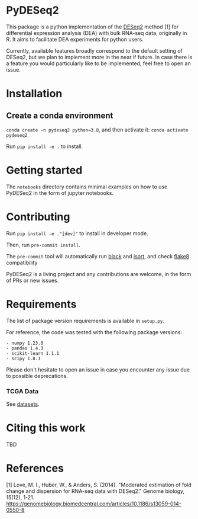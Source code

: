 # PyDESeq2

This package is a python implementation of the [DESeq2](https://bioconductor.org/packages/release/bioc/html/DESeq2.html) method [1]
for differential expression analysis (DEA) with bulk RNA-seq data, originally in R.
It aims to facilitate DEA experiments for python users.

Currently, available features broadly correspond to the default setting of DESeq2, but we plan to implement more in the
near if future. In case there is a feature you would particularly like to be implemented, feel free to open an issue.

# Installation

## Create a conda environment

`conda create -n pydeseq2 python=3.8`, and then activate it:
`conda activate pydeseq2`

Run `pip install -e .` to install.


# Getting started

The `notebooks` directory contains minimal examples on how to use PyDESeq2 in the form of jupyter notebooks.

# Contributing

Run `pip install -e ."[dev]"` to install in developer mode.

Then, run `pre-commit install`.

The `pre-commit` tool will automatically run [black](https://black.readthedocs.io/en/stable/)
and [isort](https://pycqa.github.io/isort/), and check [flake8](https://flake8.pycqa.org/en/latest/) compatibility

PyDESeq2 is a living project and any contributions are welcome, in the form of PRs or new issues.

# Requirements

The list of package version requirements is available in `setup.py`.

For reference, the code was tested with the following package versions:
```
- numpy 1.23.0
- pandas 1.4.3
- scikit-learn 1.1.1
- scipy 1.8.1
```

Please don't hesitate to open an issue in case you encounter any issue due to possible deprecations.

### TCGA Data

See [datasets](./datasets/README.md).

# Citing this work

TBD

# References

[1] Love, M. I., Huber, W., & Anders, S. (2014). "Moderated estimation of fold
        change and dispersion for RNA-seq data with DESeq2." Genome biology, 15(12), 1-21.
        <https://genomebiology.biomedcentral.com/articles/10.1186/s13059-014-0550-8>

